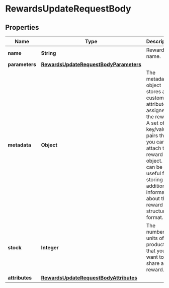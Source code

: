 

# RewardsUpdateRequestBody


## Properties

| Name | Type | Description |
|------------ | ------------- | ------------- |
|**name** | **String** | Reward name. |
|**parameters** | [**RewardsUpdateRequestBodyParameters**](RewardsUpdateRequestBodyParameters.md) |  |
|**metadata** | **Object** | The metadata object stores all custom attributes assigned to the reward. A set of key/value pairs that you can attach to a reward object. It can be useful for storing additional information about the reward in a structured format. |
|**stock** | **Integer** | The number of units of the product that you want to share as a reward. |
|**attributes** | [**RewardsUpdateRequestBodyAttributes**](RewardsUpdateRequestBodyAttributes.md) |  |



